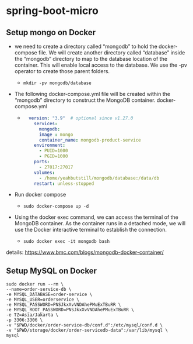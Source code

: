 # spring-boot-micro

## Setup mongo on Docker

- we need to create a directory called “mongodb” to hold the docker-compose file. We will create another directory
  called “database” inside the “mongodb” directory to map to the database location of the container. This will enable
  local access to the database. We use the -pv operator to create those parent folders.
    - ```shell
      mkdir -pv mongodb/database
      ``` 

- The following docker-compose.yml file will be created within the “mongodb” directory to construct the MongoDB
  container. docker-compose.yml
    - ```yaml
        version: "3.9"  # optional since v1.27.0
          services:
            mongodb:
            image : mongo
            container_name: mongodb-product-service
          environment:
            - PUID=1000
            - PGID=1000
          ports:
            - 27017:27017
          volumes:
            - /home/yeahbutstill/mongodb/database:/data/db
          restart: unless-stopped
      ```

- Run docker compose
    - ```shell
      sudo docker-compose up -d
      ```

- Using the docker exec command, we can access the terminal of the MongoDB container. As the container runs in a
  detached mode, we will use the Docker interactive terminal to establish the connection.
    - ```shell
      sudo docker exec -it mongodb bash
      ```

details: https://www.bmc.com/blogs/mongodb-docker-container/

## Setup MySQL on Docker

```shell
sudo docker run --rm \           
--name=order-service-db \
-e MYSQL_DATABASE=order-service \
-e MYSQL_USER=orderservice \
-e MYSQL_PASSWORD=PNSJkxXvVNDAhePMuExTBuRR \
-e MYSQL_ROOT_PASSWORD=PNSJkxXvVNDAhePMuExTBuRR \
-e TZ=Asia/Jakarta \
-p 3306:3306 \
-v "$PWD/docker/order-service-db/conf.d":/etc/mysql/conf.d \
-v "$PWD/storage/docker/order-servicedb-data":/var/lib/mysql \
mysql

```